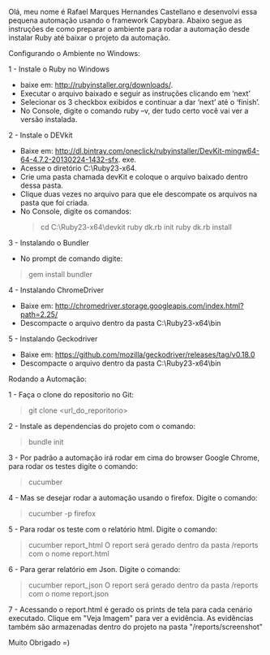Olá, meu nome é Rafael Marques Hernandes Castellano e desenvolvi essa pequena automação usando o framework Capybara. Abaixo segue as instruções de como preparar o ambiente para rodar a automação desde instalar Ruby até baixar o projeto da automação.

 Configurando o Ambiente no Windows:

1 - Instale o Ruby no Windows
  - baixe em: ​http://rubyinstaller.org/downloads/​. 
  - Executar o arquivo baixado e seguir as instruções clicando em ‘next’
  - Selecionar os 3 checkbox exibidos e continuar a dar ‘next’ até o ‘finish’. 
  - No Console, digite o comando ​ruby –v​, der tudo certo você vai ver a versão instalada. 

2 - Instale o DEVkit
  - Baixe em: http://dl.bintray.com/oneclick/rubyinstaller/DevKit-mingw64-64-4.7.2-20130224-1432-sfx. exe​.
  - Acesse o diretório C:\Ruby23-x64.
  - Crie uma pasta chamada ​devKit​ e coloque o arquivo baixado dentro dessa pasta.
  - Clique duas vezes no arquivo para que ele descompate os arquivos na pasta que foi criada.
  -  No Console, digite os comandos:
     > cd C:\Ruby23-x64\devkit
     > ruby dk.rb init
     > ruby dk.rb install 

3 - Instalando o Bundler
  - No prompt de comando digite:
  > gem install bundler
  
4 - Instalando ChromeDriver
  - Baixe em: ​http://chromedriver.storage.googleapis.com/index.html?path=2.25/​
  - Descompacte o arquivo dentro da pasta C:\Ruby23-x64\bin 

5 - Instalando Geckodriver
  - Baixe em: https://github.com/mozilla/geckodriver/releases/tag/v0.18.0
  - Descompacte o arquivo dentro da pasta C:\Ruby23-x64\bin 

Rodando a Automação:

1 - Faça o clone do repositorio no Git:
  > git clone <url_do_reporitorio>

2 - Instale as dependencias do projeto com o comando:
  > bundle init

3 - Por padrão a automação irá rodar em cima do browser Google Chrome, para rodar os testes digite o comando:
  > cucumber 

4 - Mas se desejar rodar a automação usando o firefox. Digite o comando:
  > cucumber -p firefox

5 - Para rodar os teste com o relatório html. Digite o comando:
  > cucumber report_html
  O report será gerado dentro da pasta /reports com o nome report.html

6 - Para gerar relatório em Json. Digite o comando:
  > cucumber report_json
  O report será gerado dentro da pasta /reports com o nome report.json

7 - Acessando o report.html é gerado os prints de tela para cada cenário executado. Clique em "Veja Imagem" para ver a evidência. As evidências também são armazenadas dentro do projeto na pasta "/reports/screenshot"

Muito Obrigado =)





